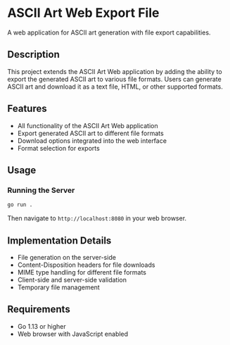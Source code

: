 # ASCII Art Web Export File

A web application for ASCII art generation with file export capabilities.

## Description

This project extends the ASCII Art Web application by adding the ability to export the generated ASCII art to various file formats. Users can generate ASCII art and download it as a text file, HTML, or other supported formats.

## Features

- All functionality of the ASCII Art Web application
- Export generated ASCII art to different file formats
- Download options integrated into the web interface
- Format selection for exports

## Usage

### Running the Server

```bash
go run .
```

Then navigate to `http://localhost:8080` in your web browser.

## Implementation Details

- File generation on the server-side
- Content-Disposition headers for file downloads
- MIME type handling for different file formats
- Client-side and server-side validation
- Temporary file management

## Requirements

- Go 1.13 or higher
- Web browser with JavaScript enabled
